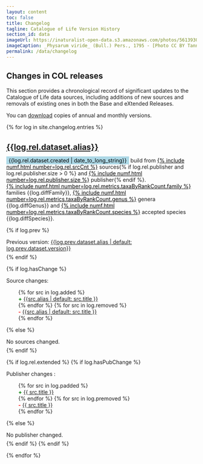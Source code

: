 ```yaml
---
layout: content
toc: false
title: Changelog
tagline: Catalogue of Life Version History
section_id: data
imageUrl: https://inaturalist-open-data.s3.amazonaws.com/photos/561393090/large.jpg
imageCaption: _Physarum viride_ (Bull.) Pers., 1795 - [Photo CC BY Tannar Coolhaas](https://www.inaturalist.org/photos/561393090)
permalink: /data/changelog
---
```


<style>
  #changes h2 {
    margin-top: 32px;
    margin-bottom: 4px;
  }
  #changes h4 {
    margin-bottom: 2px;
    text-transform: none;
  }
  #changes p {
    margin-bottom: 6px;
  }  
  #changes span.add {
    color: green;
    font-weight: bold;
  }
  #changes span.remove {
    color: red;
    font-weight: bold;
  }  
  #changes ul {
    margin-left: 0.5rem;

  }
  #changes ul li {
    list-style-type: none;

  }
  .date {
    background-color: lightblue;
    color: black;
    padding: 2px 6px;
  }
  .stats {
    text-decoration: underline;
    color: black;
  }  
</style>


## Changes in COL releases

This section provides a chronological record of significant updates to the Catalogue of Life data sources,  including additions of new sources and removals of existing ones in both the Base and eXtended Releases.

You can [download](/data/download#past-releases) copies of annual and monthly versions.

<div id="changes">  
{% for log in site.changelog.entries %}
  <h2 id="r-{{log.rel.dataset.alias}}"><a href="https://www.checklistbank.org/dataset/{{log.rel.key}}">{{log.rel.dataset.alias}}</a></h2>
  <p>
    <span class="date">{{log.rel.dataset.created | date_to_long_string}}</span> build from 
    <span class="stats">{% include numf.html number=log.rel.srcCnt %}</span> sources{% if log.rel.publisher and log.rel.publisher.size > 0 %} and <span class="stats">{% include numf.html number=log.rel.publisher.size %}</span> publisher{% endif %}.
    <br/>
    <span class="stats">{% include numf.html number=log.rel.metrics.taxaByRankCount.family %}</span> families {{log.diffFamily}}, 
    <span class="stats">{% include numf.html number=log.rel.metrics.taxaByRankCount.genus %}</span> genera {{log.diffGenus}} and 
    <span class="stats">{% include numf.html number=log.rel.metrics.taxaByRankCount.species %}</span> accepted species {{log.diffSpecies}}.
  </p>


  {% if log.prev %}
     <p>Previous version: <a href="#r-{{log.prev.dataset.alias}}">{{log.prev.dataset.alias | default: log.prev.dataset.version}}</a></p>
  {% endif %}


  {% if log.hasChange %}
  <p>Source changes:</p>
  <p>
    <ul>
    {% for src in log.added %}
      <li><span class="add">+</span> <a href="https://www.checklistbank.org/dataset/{{log.rel.key}}/source/{{src.key}}">{{src.alias | default: src.title }}</a></li>
    {% endfor %}
    {% for src in log.removed %}
      <li><span class="remove">-</span> <a href="https://www.checklistbank.org/dataset/{{log.prev.key}}/source/{{src.key}}">{{src.alias | default: src.title }}</a></li>
    {% endfor %}
    </ul>
  </p>
  {% else %}
  <p>No sources changed.</p>
  {% endif %}


  {% if log.rel.extended %} 
    {% if log.hasPubChange %}
    <p>Publisher changes :</p>
    <p>
      <ul>
      {% for src in log.padded %}
        <li><span class="add">+</span> <a href="https://www.checklistbank.org/dataset/{{log.rel.key}}/publisher/{{src.id}}">{{ src.title }}</a></li>
      {% endfor %}
      {% for src in log.premoved %}
        <li><span class="remove">-</span> <a href="https://www.checklistbank.org/dataset/{{log.prev.key}}/publisher/{{src.id}}">{{ src.title }}</a></li>
      {% endfor %}
      </ul>
    </p>
    {% else %}
    <p>No publisher changed.</p>
    {% endif %}
  {% endif %}

{% endfor %}
</div>
